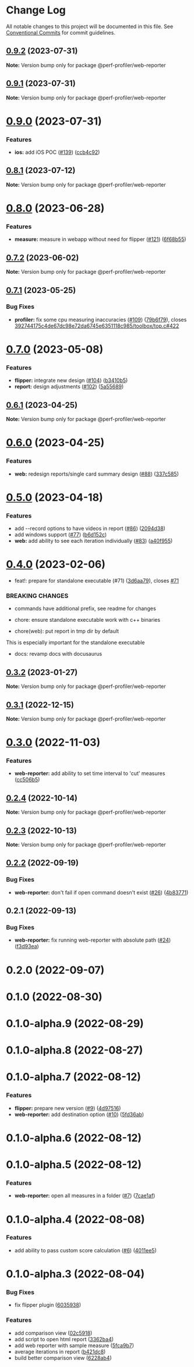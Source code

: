# Change Log

All notable changes to this project will be documented in this file.
See [Conventional Commits](https://conventionalcommits.org) for commit guidelines.

## [0.9.2](https://github.com/bamlab/android-performance-profiler/compare/@perf-profiler/web-reporter@0.9.1...@perf-profiler/web-reporter@0.9.2) (2023-07-31)

**Note:** Version bump only for package @perf-profiler/web-reporter

## [0.9.1](https://github.com/bamlab/android-performance-profiler/compare/@perf-profiler/web-reporter@0.9.0...@perf-profiler/web-reporter@0.9.1) (2023-07-31)

**Note:** Version bump only for package @perf-profiler/web-reporter

# [0.9.0](https://github.com/bamlab/android-performance-profiler/compare/@perf-profiler/web-reporter@0.8.1...@perf-profiler/web-reporter@0.9.0) (2023-07-31)

### Features

- **ios:** add iOS POC ([#139](https://github.com/bamlab/android-performance-profiler/issues/139)) ([ccb4c92](https://github.com/bamlab/android-performance-profiler/commit/ccb4c9249e6a6fd559bd458baa3b6d62da2fb0d6))

## [0.8.1](https://github.com/bamlab/android-performance-profiler/compare/@perf-profiler/web-reporter@0.8.0...@perf-profiler/web-reporter@0.8.1) (2023-07-12)

**Note:** Version bump only for package @perf-profiler/web-reporter

# [0.8.0](https://github.com/bamlab/android-performance-profiler/compare/@perf-profiler/web-reporter@0.7.2...@perf-profiler/web-reporter@0.8.0) (2023-06-28)

### Features

- **measure:** measure in webapp without need for flipper ([#121](https://github.com/bamlab/android-performance-profiler/issues/121)) ([6f68b55](https://github.com/bamlab/android-performance-profiler/commit/6f68b55cfaccfd18273bec96a06e9fd38d9edc5d))

## [0.7.2](https://github.com/bamlab/android-performance-profiler/compare/@perf-profiler/web-reporter@0.7.1...@perf-profiler/web-reporter@0.7.2) (2023-06-02)

**Note:** Version bump only for package @perf-profiler/web-reporter

## [0.7.1](https://github.com/bamlab/android-performance-profiler/compare/@perf-profiler/web-reporter@0.7.0...@perf-profiler/web-reporter@0.7.1) (2023-05-25)

### Bug Fixes

- **profiler:** fix some cpu measuring inaccuracies ([#109](https://github.com/bamlab/android-performance-profiler/issues/109)) ([79b6f79](https://github.com/bamlab/android-performance-profiler/commit/79b6f79f3d9c60581fdaadf5a52a053b2b64320c)), closes [392744175c4de67dc98e72da6745e6351118c985/toolbox/top.c#422](https://github.com/392744175c4de67dc98e72da6745e6351118c985/toolbox/top.c/issues/422)

# [0.7.0](https://github.com/bamlab/android-performance-profiler/compare/@perf-profiler/web-reporter@0.6.1...@perf-profiler/web-reporter@0.7.0) (2023-05-08)

### Features

- **flipper:** integrate new design ([#104](https://github.com/bamlab/android-performance-profiler/issues/104)) ([b3410b5](https://github.com/bamlab/android-performance-profiler/commit/b3410b5848f715d2475bc12d6d13e28bc78b79ad))
- **report:** design adjustments ([#102](https://github.com/bamlab/android-performance-profiler/issues/102)) ([5a55689](https://github.com/bamlab/android-performance-profiler/commit/5a5568922c5768fb3d01fa9027d23bb71c89c3f3))

## [0.6.1](https://github.com/bamlab/android-performance-profiler/compare/@perf-profiler/web-reporter@0.6.0...@perf-profiler/web-reporter@0.6.1) (2023-04-25)

**Note:** Version bump only for package @perf-profiler/web-reporter

# [0.6.0](https://github.com/bamlab/android-performance-profiler/compare/@perf-profiler/web-reporter@0.5.0...@perf-profiler/web-reporter@0.6.0) (2023-04-25)

### Features

- **web:** redesign reports/single card summary design ([#88](https://github.com/bamlab/android-performance-profiler/issues/88)) ([337c585](https://github.com/bamlab/android-performance-profiler/commit/337c585d1e72b55fd13e5acd0010f79fba43ffc2))

# [0.5.0](https://github.com/bamlab/android-performance-profiler/compare/@perf-profiler/web-reporter@0.4.0...@perf-profiler/web-reporter@0.5.0) (2023-04-18)

### Features

- add --record options to have videos in report ([#86](https://github.com/bamlab/android-performance-profiler/issues/86)) ([2094d38](https://github.com/bamlab/android-performance-profiler/commit/2094d38845a8e96696fea94e91a91cc9f174931d))
- add windows support ([#77](https://github.com/bamlab/android-performance-profiler/issues/77)) ([b6d152c](https://github.com/bamlab/android-performance-profiler/commit/b6d152c88d6fd2e51ee02c75113ff51b076df386))
- **web:** add ability to see each iteration individually ([#83](https://github.com/bamlab/android-performance-profiler/issues/83)) ([a40f955](https://github.com/bamlab/android-performance-profiler/commit/a40f955beef5d85eb899c3a5be4d827d9a974467))

# [0.4.0](https://github.com/bamlab/android-performance-profiler/compare/@perf-profiler/web-reporter@0.3.2...@perf-profiler/web-reporter@0.4.0) (2023-02-06)

- feat!: prepare for standalone executable (#71) ([3d6aa79](https://github.com/bamlab/android-performance-profiler/commit/3d6aa797164e2b566db2c5b725475addd1f6d71c)), closes [#71](https://github.com/bamlab/android-performance-profiler/issues/71)

### BREAKING CHANGES

- commands have additional prefix, see readme for changes

- chore: ensure standalone executable work with c++ binaries

- chore(web): put report in tmp dir by default

This is especially important for the standalone executable

- docs: revamp docs with docusaurus

## [0.3.2](https://github.com/bamlab/android-performance-profiler/compare/@perf-profiler/web-reporter@0.3.1...@perf-profiler/web-reporter@0.3.2) (2023-01-27)

**Note:** Version bump only for package @perf-profiler/web-reporter

## [0.3.1](https://github.com/bamlab/android-performance-profiler/compare/@perf-profiler/web-reporter@0.3.0...@perf-profiler/web-reporter@0.3.1) (2022-12-15)

**Note:** Version bump only for package @perf-profiler/web-reporter

# [0.3.0](https://github.com/bamlab/android-performance-profiler/compare/@perf-profiler/web-reporter@0.2.4...@perf-profiler/web-reporter@0.3.0) (2022-11-03)

### Features

- **web-reporter:** add ability to set time interval to 'cut' measures ([cc506b5](https://github.com/bamlab/android-performance-profiler/commit/cc506b5ffd3112ad5dbebee69f2a455018a55254))

## [0.2.4](https://github.com/bamlab/android-performance-profiler/compare/@perf-profiler/web-reporter@0.2.3...@perf-profiler/web-reporter@0.2.4) (2022-10-14)

**Note:** Version bump only for package @perf-profiler/web-reporter

## [0.2.3](https://github.com/bamlab/android-performance-profiler/compare/@perf-profiler/web-reporter@0.2.2...@perf-profiler/web-reporter@0.2.3) (2022-10-13)

**Note:** Version bump only for package @perf-profiler/web-reporter

## [0.2.2](https://github.com/bamlab/android-performance-profiler/compare/@perf-profiler/web-reporter@0.2.1...@perf-profiler/web-reporter@0.2.2) (2022-09-19)

### Bug Fixes

- **web-reporter:** don't fail if open command doesn't exist ([#26](https://github.com/bamlab/android-performance-profiler/issues/26)) ([4b83771](https://github.com/bamlab/android-performance-profiler/commit/4b83771c916da8b433222a6376b6b1180edfc42d))

## 0.2.1 (2022-09-13)

### Bug Fixes

- **web-reporter:** fix running web-reporter with absolute path ([#24](https://github.com/bamlab/android-performance-profiler/issues/24)) ([f3d93ea](https://github.com/bamlab/android-performance-profiler/commit/f3d93ea76163009b569885b7a93bbb7c620c2901))

# 0.2.0 (2022-09-07)

# 0.1.0 (2022-08-30)

# 0.1.0-alpha.9 (2022-08-29)

# 0.1.0-alpha.8 (2022-08-27)

# 0.1.0-alpha.7 (2022-08-12)

### Features

- **flipper:** prepare new version ([#9](https://github.com/bamlab/android-performance-profiler/issues/9)) ([4d97516](https://github.com/bamlab/android-performance-profiler/commit/4d97516f9a0b8f1715c0b22c1bdab70fb32cc527))
- **web-reporter:** add destination option ([#10](https://github.com/bamlab/android-performance-profiler/issues/10)) ([5fd36ab](https://github.com/bamlab/android-performance-profiler/commit/5fd36abcb5df7966032c49ccddc1410c769f856d))

# 0.1.0-alpha.6 (2022-08-12)

# 0.1.0-alpha.5 (2022-08-12)

### Features

- **web-reporter:** open all measures in a folder ([#7](https://github.com/bamlab/android-performance-profiler/issues/7)) ([7cae1af](https://github.com/bamlab/android-performance-profiler/commit/7cae1af2a9639e2ff8d86275f17d71e2aad1a7d2))

# 0.1.0-alpha.4 (2022-08-08)

### Features

- add ability to pass custom score calculation ([#6](https://github.com/bamlab/android-performance-profiler/issues/6)) ([4011ee5](https://github.com/bamlab/android-performance-profiler/commit/4011ee59dfd1b51530974cfaea6a60873e5699fc))

# 0.1.0-alpha.3 (2022-08-04)

### Bug Fixes

- fix flipper plugin ([6035938](https://github.com/bamlab/android-performance-profiler/commit/6035938f8f0bcad14a32498babbf6a0ffacea607))

### Features

- add comparison view ([02c5918](https://github.com/bamlab/android-performance-profiler/commit/02c5918378d43eb245cc7ca880025926d87ca306))
- add script to open html report ([3362ba4](https://github.com/bamlab/android-performance-profiler/commit/3362ba46b351ebb9d7492a495d9c38fb5623c755))
- add web reporter with sample measure ([5fca9b7](https://github.com/bamlab/android-performance-profiler/commit/5fca9b702fffe2248c6def10d94671c7bcbeb553))
- average iterations in report ([b421dc8](https://github.com/bamlab/android-performance-profiler/commit/b421dc8b0fe4a937988906c947d648f1ecae2c69))
- build better comparison view ([6228ab4](https://github.com/bamlab/android-performance-profiler/commit/6228ab4f1e5eca6e557f69402bb81963bb270dfd))
